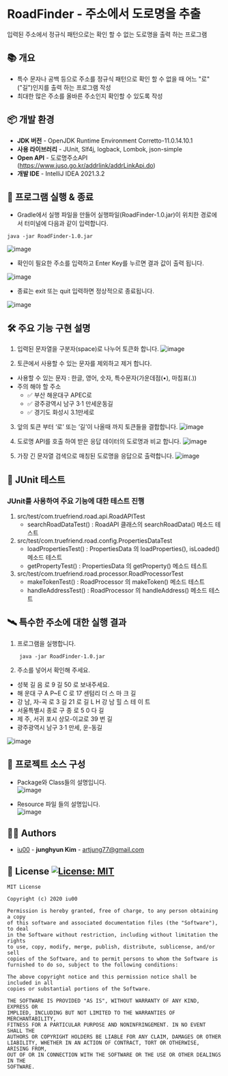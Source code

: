 # RoadFinder - 주소에서 도로명을 추출
입력된 주소에서 정규식 패턴으로는 확인 할 수 없는 도로명을 출력 하는 프로그램

## :books: 개요
* 특수 문자나 공백 등으로 주소를 정규식 패턴으로 확인 할 수 없을 때 어느 "로"("길")인지를 출력 하는 프로그램 작성
* 최대한 많은 주소를 올바른 주소인지 확인할 수 있도록 작성

## :package: 개발 환경
* **JDK 버전** - OpenJDK Runtime Environment Corretto-11.0.14.10.1
* **사용 라이브러리** - JUnit, Slf4j, logback, Lombok, json-simple
* **Open API** - 도로명주소API (https://www.juso.go.kr/addrlink/addrLinkApi.do)
* **개발 IDE** - IntelliJ IDEA 2021.3.2


## :rocket: 프로그램 실행 & 종료
* Gradle에서 실행 파일을 만들어 실행파일(RoadFinder-1.0.jar)이 위치한 경로에서 터미널에 다음과 같이 입력합니다.
```
java -jar RoadFinder-1.0.jar
```
![image](https://user-images.githubusercontent.com/18624766/160564306-9fb6a009-ef24-4aca-b049-a7b74e37dc56.png)

* 확인이 필요한 주소를 입력하고 Enter Key를 누르면 결과 값이 출력 됩니다.

![image](https://user-images.githubusercontent.com/18624766/160564361-c6344bb6-2442-46e7-870d-53f34094e893.png)

* 종료는 exit 또는 quit 입력하면 정상적으로 종료됩니다.

![image](https://user-images.githubusercontent.com/18624766/160564480-24d23a81-b855-401b-979d-913075319d0c.png)

## :hammer_and_wrench: 주요 기능 구현 설명
1. 입력된 문자열을 구분자(space)로 나누어 토큰화 합니다.
   ![image](https://user-images.githubusercontent.com/18624766/160732897-664595f0-294e-4348-844b-2c0c9bf6208e.png)

2. 토큰에서 사용할 수 있는 문자를 제외하고 제거 합니다.
+ 사용할 수 있는 문자 : 한글, 영어, 숫자, 특수문자(가운데점(•), 마침표(.))
+ 주의 해야 할 주소
    - :white_check_mark: 부산 해운대구 APEC로
    - :white_check_mark: 광주광역시 남구 3·1 만세운동길
    - :white_check_mark: 경기도 화성시 3.1만세로

3. 앞의 토큰 부터 ‘로’ 또는 ‘길’이 나올때 까지 토큰들을 결합합니다.
   ![image](https://user-images.githubusercontent.com/18624766/160732988-d1931269-e746-4b4e-81db-0c709a16d878.png)

4. 도로명 API를 호출 하여 받은 응답 데이터의 도로명과 비교 합니다.
   ![image](https://user-images.githubusercontent.com/18624766/160733084-9b38b789-e68f-4c43-a638-66659d37d25a.png)

5. 가장 긴 문자열 검색으로 매칭된 도로명을 응답으로 출력합니다.
   ![image](https://user-images.githubusercontent.com/18624766/160733155-208512e9-9a0d-4648-ba95-d24a3745e12b.png)

## :memo: JUnit 테스트
### JUnit를 사용하여 주요 기능에 대한 테스트 진행
1. src/test/com.truefriend.road.api.RoadAPITest  
   - searchRoadDataTest() : RoadAPI 클래스의 searchRoadData() 메소드 테스트
2. src/test/com.truefriend.road.config.PropertiesDataTest  
   - loadPropertiesTest() : PropertiesData 의 loadProperties(), isLoaded() 메소드 테스트  
   - getPropertyTest() : PropertiesData 의 getProperty() 메소드 테스트
3. src/test/com.truefriend.road.processor.RoadProcessorTest  
   - makeTokenTest() : RoadProcessor 의 makeToken() 메소드 테스트  
   - handleAddressTest() : RoadProcessor 의 handleAddress() 메소드 테스트

## :artificial_satellite: 특수한 주소에 대한 실행 결과
1. 프로그램을 실행합니다.
```
	java -jar RoadFinder-1.0.jar
```
2. 주소를 넣어서 확인해 주세요.
+ 성북 길 음 로 9 길 50 로 보내주세요.
+ 해 운대 구 A P~E C 로 17 센텀리 더 스 마 크 길
+ 강 남, 자-곡 로 3 길 21 로 길 L H 강 남 힐 스 테 이 트
+ 서울특별시 종로 구 종 로 5 0 다 길
+ 제 주, 서귀 포시 상모-이교로 39 번 길
+ 광주광역시 남구 3·1 만세, 운-동길

![image](https://user-images.githubusercontent.com/18624766/160564603-b9730baa-263c-498f-8e05-e21ee3c9ee50.png)

## :envelope_with_arrow: 프로젝트 소스 구성
* Package와 Class들의 설명입니다.  
  ![image](https://user-images.githubusercontent.com/18624766/160565901-893bee5d-f7d7-4c7d-b09b-1cc885b4e736.png)

* Resource 파일 들의 설명입니다.  
  ![image](https://user-images.githubusercontent.com/18624766/160565989-170f5edc-c078-457d-bbf0-075cc4460ad4.png)

## :man_in_tuxedo: Authors
- [iu00](https://github.com/manyson) - **junghyun Kim** - <artjung77@gmail.com>

<!--
See also the list of [contributors](https://github.com/iu00/readmeTemplate/contributors)
who participated in this project.

## Used or Referenced Projects
 - [referenced Project](project link) - **LICENSE** - little-bit introduce
-->


## :scroll: License [![License: MIT](https://img.shields.io/badge/License-MIT-yellow.svg)](https://opensource.org/licenses/MIT)

```
MIT License

Copyright (c) 2020 iu00

Permission is hereby granted, free of charge, to any person obtaining a copy
of this software and associated documentation files (the "Software"), to deal
in the Software without restriction, including without limitation the rights
to use, copy, modify, merge, publish, distribute, sublicense, and/or sell
copies of the Software, and to permit persons to whom the Software is
furnished to do so, subject to the following conditions:

The above copyright notice and this permission notice shall be included in all
copies or substantial portions of the Software.

THE SOFTWARE IS PROVIDED "AS IS", WITHOUT WARRANTY OF ANY KIND, EXPRESS OR
IMPLIED, INCLUDING BUT NOT LIMITED TO THE WARRANTIES OF MERCHANTABILITY,
FITNESS FOR A PARTICULAR PURPOSE AND NONINFRINGEMENT. IN NO EVENT SHALL THE
AUTHORS OR COPYRIGHT HOLDERS BE LIABLE FOR ANY CLAIM, DAMAGES OR OTHER
LIABILITY, WHETHER IN AN ACTION OF CONTRACT, TORT OR OTHERWISE, ARISING FROM,
OUT OF OR IN CONNECTION WITH THE SOFTWARE OR THE USE OR OTHER DEALINGS IN THE
SOFTWARE.
```
